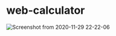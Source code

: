 # web-calculator
![Screenshot from 2020-11-29 22-22-06](https://user-images.githubusercontent.com/62026451/100548241-57d29f80-3291-11eb-97da-346f8d24d61e.png)
